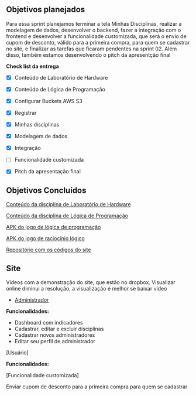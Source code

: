 ## Objetivos planejados
Para essa sprint planejamos terminar a tela Minhas Disciplinas, realizar a modelagem de dados, desenvolver o backend, fazer a integração com o frontend e desenvolver a funcionalidade customizada, que será o envio de cupom de desconto, válido para a primeira compra, para quem se cadastrar no site, e finalizar as tarefas que ficaram pendentes na sprint 02. Além disso, também estamos desenvolvendo o pitch da apresentção final


**Check list da entrega**
- [X] Conteúdo de Laboratório de Hardware
- [X] Conteúdo de Lógica de Programação
- [X] Configurar Buckets AWS S3
- [X] Registrar
- [X] Minhas disciplinas
- [X] Modelagem de dados
- [X] Integração
- [ ] Funcionalidade customizada
- [X] Pitch da apresentação final



## Objetivos Concluídos

[Conteúdo da disciplina de Laboratório de Hardware](https://github.com/PI-Grupo-3/prot-tipo/blob/master/Conte%C3%BAdo%20das%20Disciplinas/Hardware.pdf)

[Conteúdo da disciplina de Lógica de Programação](https://github.com/PI-Grupo-3/prot-tipo/blob/master/Conte%C3%BAdo%20das%20Disciplinas/Conte%C3%BAdo%20L%C3%B3gica%20de%20programa%C3%A7%C3%A3o.pdf)

[APK do jogo de lógica de programação](https://github.com/PI-Grupo-3/prot-tipo/blob/master/APK%20dos%20jogos/Lightbot%20Code%20Hour_v1.1.6_apkpure.com.apk)

[APK do jogo de raciocínio lógico](https://github.com/PI-Grupo-3/prot-tipo/blob/master/APK%20dos%20jogos/Problemas%20de%20l%C3%B3gica_v1.0.4_apkpure.com.apk)

[Repositório com os códigos do site](https://github.com/PI-Grupo-3/e-scholar)



## Site

Vídeos com a demonstração do site, que estão no dropbox. Visualizar online diminui a resolução, a visualização é melhor se baixar vídeo

* [Administrador](https://www.dropbox.com/s/9rosbysvngz9tix/2020-11-29%2016-18-51.mkv?dl=0)

**Funcionalidades:**
* Dashboard com indicadores
* Cadastrar, editar e excluir disciplinas
* Cadastrar novos administradores 
* Editar seu perfil de administrador


[Usuário]

**Funcionalidades:**

[Funcionalidade customizada]

Enviar cupom de desconto para a primeira compra para quem se cadastrar

